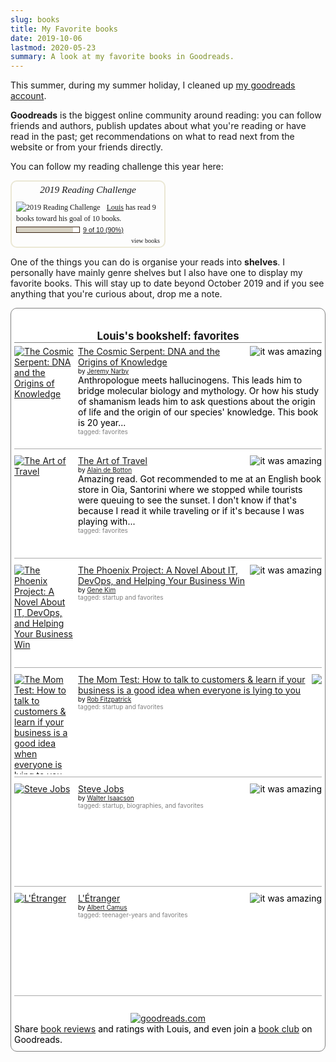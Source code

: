 ```yaml
---
slug: books
title: My Favorite books
date: 2019-10-06
lastmod: 2020-05-23
summary: A look at my favorite books in Goodreads.
---
```



This summer, during my summer holiday, I cleaned up [my goodreads account](https://www.goodreads.com/user/show/58757583-louis).

**Goodreads** is the biggest online community around reading: you can follow friends and authors, publish updates about what you're reading or have read in the past; get recommendations on what to read next from the website or from your friends directly.

You can follow my reading challenge this year here:

<div id="gr_challenge_8863" style="border: 2px solid #EBE8D5; border-radius:10px; padding: 0px 7px 0px 7px; max-width:230px; min-height: 100px">
  <div id="gr_challenge_progress_body_8863" style="font-size: 12px; font-family: georgia,serif;line-height: 18px">
    <h3 style="margin: 4px 0 10px; font-weight: normal; text-align: center">
      <a style="text-decoration: none; font-family:georgia,serif;font-style:italic; font-size: 1.1em" rel="nofollow" href="https://www.goodreads.com/challenges/8863-2019-reading-challenge">2019 Reading Challenge</a>
    </h3>
        <div class="challengePic">
          <a rel="nofollow" href="https://www.goodreads.com/challenges/8863-2019-reading-challenge"><img alt="2019 Reading Challenge" style="float:left; margin-right: 10px; border: 0 none" src="https://images.gr-assets.com/challenges/1542320733p2/8863.jpg" /></a>
        </div>
      <div>
        <a rel="nofollow" href="https://www.goodreads.com/user/show/58757583-louis">Louis</a> has
             read 9 books toward
             his goal of
             10 books.
      </div>
      <div style="width: 100px; margin: 4px 5px 5px 0; float: left; border: 1px solid #382110; height: 8px; overflow: hidden; background-color: #FFF">
        <div style="width: 90%; background-color: #D7D2C4; float: left"><span style="visibility:hidden">hide</span></div>
      </div>
      <div style="font-family: arial, verdana, helvetica, sans-serif;font-size:90%">
        <a rel="nofollow" href="https://www.goodreads.com/user_challenges/18238084">9 of 10 (90%)</a>
      </div>
        <div style="text-align: right;">
          <a style="text-decoration: none; font-size: 10px;" rel="nofollow" href="https://www.goodreads.com/user_challenges/18238084">view books</a>
        </div>
  </div>
	<script src="https://www.goodreads.com/user_challenges/widget/58757583-louis?challenge_id=8863&v=2"></script>
</div>

One of the things you can do is organise your reads into **shelves**. I personally have mainly genre shelves but I also have one to display my favorite books. This will stay up to date beyond October 2019 and if you see anything that you're curious about, drop me a note.

<style type="text/css" media="screen">
    .gr_custom_container_1570373703 {
    /* customize your Goodreads widget container here*/
    border: 1px solid gray;
    border-radius:10px;
    padding: 10px 5px 10px 5px;
    background-color: #FFFFFF;
    color: #000000;

    }
    .gr_custom_header_1570373703 {
    /* customize your Goodreads header here*/
    border-bottom: 1px solid gray;
    width: 100%;
    margin-bottom: 5px;
    text-align: center;
    font-size: 120%
    }
    .gr_custom_each_container_1570373703 {
    /* customize each individual book container here */
    width: 100%;
    clear: both;
    margin-bottom: 10px;
    overflow: auto;
    padding-bottom: 4px;
    border-bottom: 1px solid #aaa;
    }
    .gr_custom_book_container_1570373703 {
    /* customize your book covers here */
    overflow: hidden;
    height: 160px;
        float: left;
        margin-right: 4px;
        width: 98px;
    }
    .gr_custom_author_1570373703 {
    /* customize your author names here */
    font-size: 10px;
    }
    .gr_custom_tags_1570373703 {
    /* customize your tags here */
    font-size: 10px;
    color: gray;
    }
    .gr_custom_rating_1570373703 {
    /* customize your rating stars here */
    float: right;
    }
</style>

<div id="gr_custom_widget_1570373703">
    <div class="gr_custom_container_1570373703">
        <h2 class="gr_custom_header_1570373703">
            <a style="text-decoration: none;" rel="nofollow"
                href="https://www.goodreads.com/review/list/58757583-louis?shelf=favorites&amp;utm_medium=api&amp;utm_source=custom_widget">Louis&#39;s
                bookshelf: favorites</a>
        </h2>
        <div class="gr_custom_each_container_1570373703">
            <div class="gr_custom_book_container_1570373703">
                <a title="The Cosmic Serpent: DNA and the Origins of Knowledge" rel="nofollow"
                    href="https://www.goodreads.com/review/show/2968161233?utm_medium=api&amp;utm_source=custom_widget"><img
                        alt="The Cosmic Serpent: DNA and the Origins of Knowledge" border="0"
                        src="https://i.gr-assets.com/images/S/compressed.photo.goodreads.com/books/1309283476l/865516._SX98_.jpg" /></a>
            </div>
            <div class="gr_custom_rating_1570373703">
                <span class=" staticStars notranslate" title="it was amazing"><img alt="it was amazing"
                        src="https://www.goodreads.com/images/layout/gr_red_star_active.png" /><img alt=""
                        src="https://www.goodreads.com/images/layout/gr_red_star_active.png" /><img alt=""
                        src="https://www.goodreads.com/images/layout/gr_red_star_active.png" /><img alt=""
                        src="https://www.goodreads.com/images/layout/gr_red_star_active.png" /><img alt=""
                        src="https://www.goodreads.com/images/layout/gr_red_star_active.png" /></span>
            </div>
            <div class="gr_custom_title_1570373703">
                <a rel="nofollow"
                    href="https://www.goodreads.com/review/show/2968161233?utm_medium=api&amp;utm_source=custom_widget">The
                    Cosmic Serpent: DNA and the Origins of Knowledge</a>
            </div>
            <div class="gr_custom_author_1570373703">
                by <a rel="nofollow" href="https://www.goodreads.com/author/show/121059.Jeremy_Narby">Jeremy Narby</a>
            </div>
            <div class="gr_custom_review_1570373703">
                Anthropologue meets hallucinogens.
                This leads him to bridge molecular biology and mythology. Or how his study of shamanism leads him to ask
                questions about the origin of life and the origin of our species' knowledge.
                This book is 20 year...
            </div>
            <div class="gr_custom_tags_1570373703">
                tagged:
                favorites
            </div>
        </div>
        <div class="gr_custom_each_container_1570373703">
            <div class="gr_custom_book_container_1570373703">
                <a title="The Art of Travel" rel="nofollow"
                    href="https://www.goodreads.com/review/show/2968160647?utm_medium=api&amp;utm_source=custom_widget"><img
                        alt="The Art of Travel" border="0"
                        src="https://i.gr-assets.com/images/S/compressed.photo.goodreads.com/books/1388262692l/23422._SX98_.jpg" /></a>
            </div>
            <div class="gr_custom_rating_1570373703">
                <span class=" staticStars notranslate" title="it was amazing"><img alt="it was amazing"
                        src="https://www.goodreads.com/images/layout/gr_red_star_active.png" /><img alt=""
                        src="https://www.goodreads.com/images/layout/gr_red_star_active.png" /><img alt=""
                        src="https://www.goodreads.com/images/layout/gr_red_star_active.png" /><img alt=""
                        src="https://www.goodreads.com/images/layout/gr_red_star_active.png" /><img alt=""
                        src="https://www.goodreads.com/images/layout/gr_red_star_active.png" /></span>
            </div>
            <div class="gr_custom_title_1570373703">
                <a rel="nofollow"
                    href="https://www.goodreads.com/review/show/2968160647?utm_medium=api&amp;utm_source=custom_widget">The
                    Art of Travel</a>
            </div>
            <div class="gr_custom_author_1570373703">
                by <a rel="nofollow" href="https://www.goodreads.com/author/show/13199.Alain_de_Botton">Alain de
                    Botton</a>
            </div>
            <div class="gr_custom_review_1570373703">
                Amazing read. Got recommended to me at an English book store in Oia, Santorini where we stopped while
                tourists were queuing to see the sunset.
                I don't know if that's because I read it while traveling or if it's because I was playing with...
            </div>
            <div class="gr_custom_tags_1570373703">
                tagged:
                favorites
            </div>
        </div>
        <div class="gr_custom_each_container_1570373703">
            <div class="gr_custom_book_container_1570373703">
                <a title="The Phoenix Project: A Novel About IT, DevOps, and Helping Your Business Win" rel="nofollow"
                    href="https://www.goodreads.com/review/show/2932679449?utm_medium=api&amp;utm_source=custom_widget"><img
                        alt="The Phoenix Project: A Novel About IT, DevOps, and Helping Your Business Win" border="0"
                        src="https://i.gr-assets.com/images/S/compressed.photo.goodreads.com/books/1430743420l/25478858._SX98_.jpg" /></a>
            </div>
            <div class="gr_custom_rating_1570373703">
                <span class=" staticStars notranslate" title="it was amazing"><img alt="it was amazing"
                        src="https://www.goodreads.com/images/layout/gr_red_star_active.png" /><img alt=""
                        src="https://www.goodreads.com/images/layout/gr_red_star_active.png" /><img alt=""
                        src="https://www.goodreads.com/images/layout/gr_red_star_active.png" /><img alt=""
                        src="https://www.goodreads.com/images/layout/gr_red_star_active.png" /><img alt=""
                        src="https://www.goodreads.com/images/layout/gr_red_star_active.png" /></span>
            </div>
            <div class="gr_custom_title_1570373703">
                <a rel="nofollow"
                    href="https://www.goodreads.com/review/show/2932679449?utm_medium=api&amp;utm_source=custom_widget">The
                    Phoenix Project: A Novel About IT, DevOps, and Helping Your Business Win</a>
            </div>
            <div class="gr_custom_author_1570373703">
                by <a rel="nofollow" href="https://www.goodreads.com/author/show/328437.Gene_Kim">Gene Kim</a>
            </div>
            <div class="gr_custom_tags_1570373703">
                tagged:
                startup and favorites
            </div>
        </div>
        <div class="gr_custom_each_container_1570373703">
            <div class="gr_custom_book_container_1570373703">
                <a title="The Mom Test: How to talk to customers &amp; learn if your business is a good idea when everyone is lying to you"
                    rel="nofollow"
                    href="https://www.goodreads.com/review/show/2932684265?utm_medium=api&amp;utm_source=custom_widget"><img
                        alt="The Mom Test: How to talk to customers &amp; learn if your business is a good idea when everyone is lying to you"
                        border="0"
                        src="https://i.gr-assets.com/images/S/compressed.photo.goodreads.com/books/1466858948l/30748320._SX98_.jpg" /></a>
            </div>
            <div class="gr_custom_rating_1570373703">
                <span class=" staticStars notranslate"><img
                        src="https://www.goodreads.com/images/layout/gr_red_star_inactive.png" /><img alt=""
                        src="https://www.goodreads.com/images/layout/gr_red_star_inactive.png" /><img alt=""
                        src="https://www.goodreads.com/images/layout/gr_red_star_inactive.png" /><img alt=""
                        src="https://www.goodreads.com/images/layout/gr_red_star_inactive.png" /><img alt=""
                        src="https://www.goodreads.com/images/layout/gr_red_star_inactive.png" /></span>
            </div>
            <div class="gr_custom_title_1570373703">
                <a rel="nofollow"
                    href="https://www.goodreads.com/review/show/2932684265?utm_medium=api&amp;utm_source=custom_widget">The
                    Mom Test: How to talk to customers &amp; learn if your business is a good idea when everyone is
                    lying to you</a>
            </div>
            <div class="gr_custom_author_1570373703">
                by <a rel="nofollow" href="https://www.goodreads.com/author/show/243396.Rob_Fitzpatrick">Rob
                    Fitzpatrick</a>
            </div>
            <div class="gr_custom_tags_1570373703">
                tagged:
                startup and favorites
            </div>
        </div>
        <div class="gr_custom_each_container_1570373703">
            <div class="gr_custom_book_container_1570373703">
                <a title="Steve Jobs" rel="nofollow"
                    href="https://www.goodreads.com/review/show/1731911761?utm_medium=api&amp;utm_source=custom_widget"><img
                        alt="Steve Jobs" border="0"
                        src="https://i.gr-assets.com/images/S/compressed.photo.goodreads.com/books/1511288482l/11084145._SX98_.jpg" /></a>
            </div>
            <div class="gr_custom_rating_1570373703">
                <span class=" staticStars notranslate" title="it was amazing"><img alt="it was amazing"
                        src="https://www.goodreads.com/images/layout/gr_red_star_active.png" /><img alt=""
                        src="https://www.goodreads.com/images/layout/gr_red_star_active.png" /><img alt=""
                        src="https://www.goodreads.com/images/layout/gr_red_star_active.png" /><img alt=""
                        src="https://www.goodreads.com/images/layout/gr_red_star_active.png" /><img alt=""
                        src="https://www.goodreads.com/images/layout/gr_red_star_active.png" /></span>
            </div>
            <div class="gr_custom_title_1570373703">
                <a rel="nofollow"
                    href="https://www.goodreads.com/review/show/1731911761?utm_medium=api&amp;utm_source=custom_widget">Steve
                    Jobs</a>
            </div>
            <div class="gr_custom_author_1570373703">
                by <a rel="nofollow" href="https://www.goodreads.com/author/show/7111.Walter_Isaacson">Walter
                    Isaacson</a>
            </div>
            <div class="gr_custom_tags_1570373703">
                tagged:
                startup, biographies, and favorites
            </div>
        </div>
        <div class="gr_custom_each_container_1570373703">
            <div class="gr_custom_book_container_1570373703">
                <a title="L'Étranger" rel="nofollow"
                    href="https://www.goodreads.com/review/show/1731917448?utm_medium=api&amp;utm_source=custom_widget"><img
                        alt="L'Étranger" border="0"
                        src="https://i.gr-assets.com/images/S/compressed.photo.goodreads.com/books/1332596551l/15688._SY160_.jpg" /></a>
            </div>
            <div class="gr_custom_rating_1570373703">
                <span class=" staticStars notranslate" title="it was amazing"><img alt="it was amazing"
                        src="https://www.goodreads.com/images/layout/gr_red_star_active.png" /><img alt=""
                        src="https://www.goodreads.com/images/layout/gr_red_star_active.png" /><img alt=""
                        src="https://www.goodreads.com/images/layout/gr_red_star_active.png" /><img alt=""
                        src="https://www.goodreads.com/images/layout/gr_red_star_active.png" /><img alt=""
                        src="https://www.goodreads.com/images/layout/gr_red_star_active.png" /></span>
            </div>
            <div class="gr_custom_title_1570373703">
                <a rel="nofollow"
                    href="https://www.goodreads.com/review/show/1731917448?utm_medium=api&amp;utm_source=custom_widget">L'Étranger</a>
            </div>
            <div class="gr_custom_author_1570373703">
                by <a rel="nofollow" href="https://www.goodreads.com/author/show/957894.Albert_Camus">Albert Camus</a>
            </div>
            <div class="gr_custom_tags_1570373703">
                tagged:
                teenager-years and favorites
            </div>
        </div>
        <br style="clear: both" />
        <center>
            <a rel="nofollow" href="https://www.goodreads.com/"><img alt="goodreads.com" style="border:0"
                    src="https://www.goodreads.com/images/widget/widget_logo.gif" /></a>
        </center>
        <noscript>
            Share <a rel="nofollow" href="https://www.goodreads.com/">book reviews</a> and ratings with Louis, and even
            join a <a rel="nofollow" href="https://www.goodreads.com/group">book club</a> on Goodreads.
        </noscript>
    </div>

</div>
<script
    src="https://www.goodreads.com/review/custom_widget/58757583.Louis's%20bookshelf:%20favorites?cover_position=left&cover_size=medium&num_books=10&order=d&shelf=favorites&show_author=1&show_cover=1&show_rating=1&show_review=1&show_tags=1&show_title=1&sort=date_read&widget_bg_color=FFFFFF&widget_bg_transparent=&widget_border_width=1&widget_id=1570373703&widget_text_color=000000&widget_title_size=medium&widget_width=full"
    type="text/javascript" charset="utf-8"></script>
